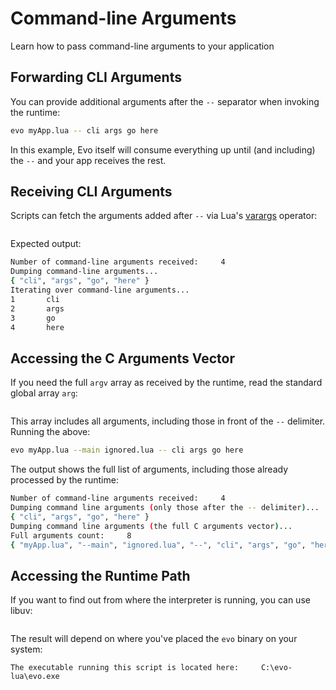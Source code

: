 # Command-line Arguments

Learn how to pass command-line arguments to your application

## Forwarding CLI Arguments

You can provide additional arguments after the  ``--`` separator when invoking the runtime:

```bash
evo myApp.lua -- cli args go here
```

In this example, Evo itself will consume everything up until (and including) the ``--`` and your app receives the rest.

## Receiving CLI Arguments

Scripts can fetch the arguments added after ``--`` via Lua's [varargs](https://www.lua.org/pil/5.2.html) operator:

```lua title="Example: Arguments passed through varargs" source=cli-app-args.lua
```

Expected output:

```bash
Number of command-line arguments received:     4
Dumping command-line arguments...
{ "cli", "args", "go", "here" }
Iterating over command-line arguments...
1       cli
2       args
3       go
4       here
```

## Accessing the C Arguments Vector

If you need the full ``argv`` array as received by the runtime, read the standard global array ``arg``:

```lua title="Example: Reading argv from Lua scripts" source=cli-global-arg.lua
```

This array includes all arguments, including those in front of the ``--`` delimiter. Running the above:

```bash
evo myApp.lua --main ignored.lua -- cli args go here
```

The output shows the full list of arguments, including those already processed by the runtime:

```bash
Number of command-line arguments received:     4
Dumping command line arguments (only those after the -- delimiter)...
{ "cli", "args", "go", "here" }
Dumping command line arguments (the full C arguments vector)...
Full arguments count:     8
{ "myApp.lua", "--main", "ignored.lua", "--", "cli", "args", "go", "here" }
```

## Accessing the Runtime Path

If you want to find out from where the interpreter is running, you can use libuv:

```lua title="Example: Retrieving the executable name" source=uv-exepath.lua
```

The result will depend on where you've placed the ``evo`` binary on your system:

```shell
The executable running this script is located here:     C:\evo-lua\evo.exe
```
